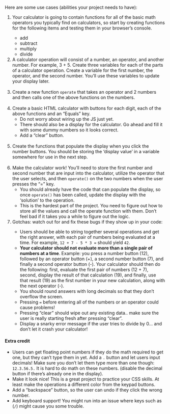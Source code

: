 Here are some use cases (abilities your project needs to have):
<ol>
<li>Your calculator is going to contain functions for all of the basic math operators you typically find on calculators, so start by creating functions for the following items and testing them in your browser’s console.</li>
<ul>
<li>add</li>
<li>subtract</li>
<li>multiply</li>
<li>divide</li>
</ul>
<li>A calculator operation will consist of a number, an operator, and another number. For example, 3 + 5. Create three variables for each of the parts of a calculator operation. Create a variable for the first number, the operator, and the second number. You’ll use these variables to update your display later.</li><br>
<li>Create a new function <code>operate</code> that takes an operator and 2 numbers and then calls one of the above functions on the numbers.</li><br>
<li>Create a basic HTML calculator with buttons for each digit, each of the above functions and an “Equals” key.
<ul>
<li>Do not worry about wiring up the JS just yet.</li>
<li> There should also be a display for the calculator. Go ahead and fill it with some dummy numbers so it looks correct.</li>
<li>Add a “clear” button.</li>
</ul><br>
<li>Create the functions that populate the display when you click the number buttons. You should be storing the ‘display value’ in a variable somewhere for use in the next step.</li><br>
<li>Make the calculator work! You’ll need to store the first number and second number that are input into the calculator, utilize the operator that the user selects, and then <code>operate()</code> on the two numbers when the user presses the “=” key.
<ul>
<li>You should already have the code that can populate the display, so once <code>operate()</code> has been called, update the display with the ‘solution’ to the operation.</li>
<li>This is the hardest part of the project. You need to figure out how to store all the values and call the operate function with them. Don’t feel bad if it takes you a while to figure out the logic.</li>
</ul>
<li>Gotchas: watch out for and fix these bugs if they show up in your code:</li>
<ul>
<li> Users should be able to string together several operations and get the right answer, with each pair of numbers being evaluated at a time. For example, <code>12 + 7 - 5 * 3 =</code> should yield <code>42</code>.</li>
<li><strong>Your calculator should not evaluate more than a single pair of numbers at a time</strong>. Example: you press a number button (12), followed by an operator button (+), a second number button (7), and finally a second operator button (-). Your calculator should then do the following: first, evaluate the first pair of numbers (12 + 7), second, display the result of that calculation (19), and finally, use that result (19) as the first number in your new calculation, along with the next operator (-).</li>
<li>You should round answers with long decimals so that they don’t overflow the screen.</li>
<li>Pressing <code>=</code> before entering all of the numbers or an operator could cause problems!</li>
<li>Pressing “clear” should wipe out any existing data.. make sure the user is really starting fresh after pressing “clear”.</li>
<li>Display a snarky error message if the user tries to divide by 0… and don’t let it crash your calculator!</li>
</ul>
</ol>

#### Extra credit
<ul>
<li>Users can get floating point numbers if they do the math required to get one, but they can’t type them in yet. Add a <code>.</code> button and let users input decimals! Make sure you don’t let them type more than one though: <code>12.3.56.5.</code> It is hard to do math on these numbers. (disable the decimal button if there’s already one in the display).</li>
<li>Make it look nice! This is a great project to practice your CSS skills. At least make the operations a different color from the keypad buttons.</li>
<li>Add a “backspace” button, so the user can undo if they click the wrong number.</li>
<li>Add keyboard support! You might run into an issue where keys such as (<code>/</code>) might cause you some trouble.</li>
</ul>
